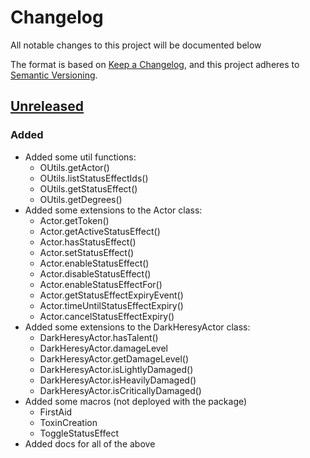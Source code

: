 # Changelog

All notable changes to this project will be documented below

The format is based on [Keep a Changelog](https://keepachangelog.com/en/1.0.0/),
and this project adheres to [Semantic Versioning](https://semver.org/spec/v2.0.0.html).

## [Unreleased]

### Added 

- Added some util functions:
    - OUtils.getActor()
    - OUtils.listStatusEffectIds()
    - OUtils.getStatusEffect()
    - OUtils.getDegrees()
- Added some extensions to the Actor class:
    - Actor.getToken()
    - Actor.getActiveStatusEffect()
    - Actor.hasStatusEffect()
    - Actor.setStatusEffect()
    - Actor.enableStatusEffect()
    - Actor.disableStatusEffect()
    - Actor.enableStatusEffectFor()
    - Actor.getStatusEffectExpiryEvent()
    - Actor.timeUntilStatusEffectExpiry()
    - Actor.cancelStatusEffectExpiry()
- Added some extensions to the DarkHeresyActor class:
    - DarkHeresyActor.hasTalent()
    - DarkHeresyActor.damageLevel
    - DarkHeresyActor.getDamageLevel()
    - DarkHeresyActor.isLightlyDamaged()
    - DarkHeresyActor.isHeavilyDamaged()
    - DarkHeresyActor.isCriticallyDamaged()
- Added some macros (not deployed with the package)
    - FirstAid
    - ToxinCreation
    - ToggleStatusEffect
- Added docs for all of the above

<!--
## [0.0.1] - 2014-08-09

### Added

- Better explanation of the difference between the file ("CHANGELOG")
  and its function "the change log".

### Changed

- Refer to a "change log" instead of a "CHANGELOG" throughout the site
  to differentiate between the file and the purpose of the file — the
  logging of changes.

### Removed

- Remove empty sections from CHANGELOG, they occupy too much space and
  create too much noise in the file. People will have to assume that the
  missing sections were intentionally left out because they contained no
  notable changes.
-->

[unreleased]: https://github.com/Akeboshiwind/olivers-dh2-extras/compare/0.0.1...HEAD
<!-- [0.0.2]: https://github.com/Akeboshiwind/olivers-dh2-extras/compare/0.0.1...0.0.2
[0.0.1]: https://github.com/Akeboshiwind/olivers-dh2-extras/releases/tag/0.0.1
-->
